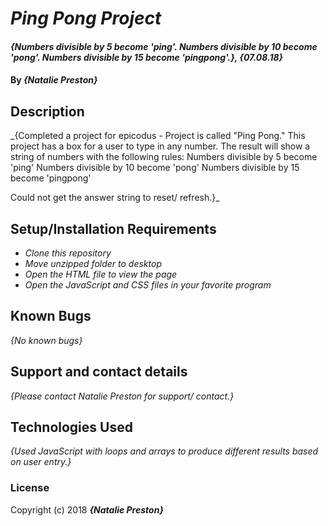 # _Ping Pong Project_

#### _{Numbers divisible by 5 become 'ping'. Numbers divisible by 10 become 'pong'. Numbers divisible by 15 become 'pingpong'.}, {07.08.18}_

#### By _**{Natalie Preston}**_

## Description

_{Completed a project for epicodus - Project is called "Ping Pong." This project has a box for a user to type in any number. The result will show a string of numbers with the following rules:
Numbers divisible by 5 become 'ping'
Numbers divisible by 10 become 'pong'
Numbers divisible by 15 become 'pingpong'

Could not get the answer string to reset/ refresh.}_

## Setup/Installation Requirements

* _Clone this repository_
* _Move unzipped folder to desktop_
* _Open the HTML file to view the page_
* _Open the JavaScript and CSS files in your favorite program_

## Known Bugs

_{No known bugs}_

## Support and contact details

_{Please contact Natalie Preston for support/ contact.}_

## Technologies Used

_{Used JavaScript with loops and arrays to produce different results based on user entry.}_

### License

Copyright (c) 2018 **_{Natalie Preston}_**
